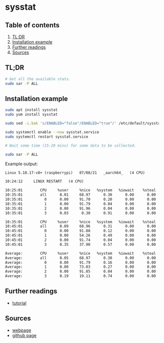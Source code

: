 # sysstat

## Table of contents <!-- omit in toc -->

1. [TL;DR](#tldr)
1. [Installation example](#installation-example)
1. [Further readings](#further-readings)
1. [Sources](#sources)

## TL;DR

```sh
# Get all the available stats.
sudo sar -P ALL
```

## Installation example

```sh
sudo apt install sysstat
sudo yum install sysstat

sudo sed -i.bak 's/ENABLED="false"/ENABLED="true"/' /etc/default/sysstat

sudo systemctl enable --now sysstat.service
sudo systemctl restart sysstat.service

# Wait some time (15-20 mins) for some data to be collected.

sudo sar -P ALL
```

Example output:

```txt
Linux 5.10.17-v8+ (raspberrypi)   07/08/21   _aarch64_   (4 CPU)

10:24:12     LINUX RESTART   (4 CPU)

10:25:01        CPU     %user     %nice   %system   %iowait    %steal     %idle
10:35:01        all      0.01     68.97      0.30      0.00      0.00     30.72
10:35:01          0      0.00     91.70      0.20      0.00      0.00      8.09
10:35:01          1      0.00     91.79      0.04      0.00      0.00      8.16
10:35:01          2      0.00     91.96      0.04      0.00      0.00      8.00
10:35:01          3      0.03      0.30      0.91      0.00      0.00     98.76

10:35:01        CPU     %user     %nice   %system   %iowait    %steal     %idle
10:45:01        all      0.09     68.96      0.31      0.00      0.00     30.65
10:45:01          0      0.00     91.88      0.12      0.00      0.00      8.00
10:45:01          1      0.00     54.26      0.49      0.00      0.00     45.25
10:45:01          2      0.00     91.74      0.04      0.00      0.00      8.22
10:45:01          3      0.35     37.90      0.57      0.00      0.00     61.17

Average:        CPU     %user     %nice   %system   %iowait    %steal     %idle
Average:        all      0.05     68.97      0.30      0.00      0.00     30.68
Average:          0      0.00     91.79      0.16      0.00      0.00      8.05
Average:          1      0.00     73.03      0.27      0.00      0.00     26.70
Average:          2      0.00     91.85      0.04      0.00      0.00      8.11
Average:          3      0.19     19.11      0.74      0.00      0.00     79.96
```

## Further readings

- [tutorial]

[tutorial]: http://sebastien.godard.pagesperso-orange.fr/tutorial.html

## Sources

- [webpage]
- [github page]

<!--
  References
  -->

<!-- Upstream -->
[github page]: https://github.com/sysstat/sysstat

<!-- Others -->
[webpage]: http://sebastien.godard.pagesperso-orange.fr/
